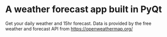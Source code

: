 # A weather forecast app built in PyQt

Get your daily weather and 15hr forecast. Data is provided by the free
weather and forecast API from https://openweathermap.org/


